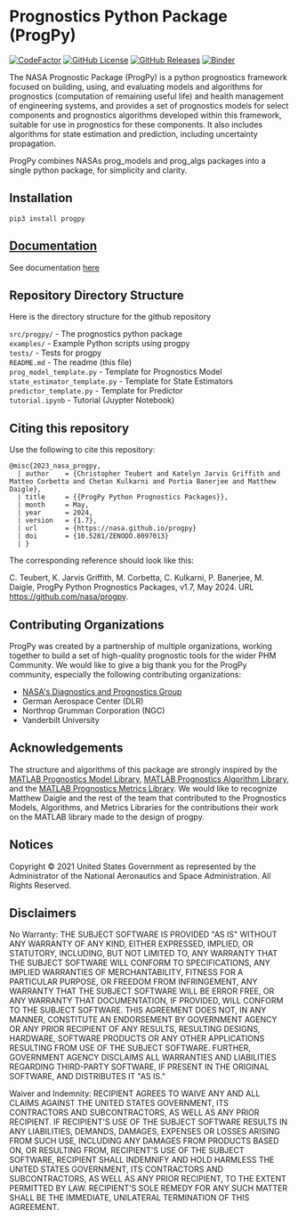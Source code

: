 # Prognostics Python Package (ProgPy)
[![CodeFactor](https://www.codefactor.io/repository/github/nasa/progpy/badge)](https://www.codefactor.io/repository/github/nasa/progpy)
[![GitHub License](https://img.shields.io/badge/License-NOSA-green)](https://github.com/nasa/progpy/blob/master/license.pdf)
[![GitHub Releases](https://img.shields.io/github/release/nasa/progpy.svg)](https://github.com/nasa/progpy/releases)
[![Binder](https://mybinder.org/badge_logo.svg)](https://mybinder.org/v2/gh/nasa/progpy/HEAD?tutorial.ipynb)

The NASA Prognostic Package (ProgPy) is a python prognostics framework focused on building, using, and evaluating models and algorithms for prognostics (computation of remaining useful life) and health management of engineering systems, and provides a set of prognostics models for select components and prognostics algorithms developed within this framework, suitable for use in prognostics for these components. It also includes algorithms for state estimation and prediction, including uncertainty propagation.

ProgPy combines NASAs prog_models and prog_algs packages into a single python package, for simplicity and clarity.

## Installation 
`pip3 install progpy`

## [Documentation](https://nasa.github.io/progpy/)
See documentation [here](https://nasa.github.io/progpy/)
 
## Repository Directory Structure 
Here is the directory structure for the github repository 
 
`src/progpy/` - The prognostics python package<br />
`examples/` - Example Python scripts using progpy<br />
`tests/` - Tests for progpy<br />
`README.md` - The readme (this file)<br />
`prog_model_template.py` - Template for Prognostics Model<br />
`state_estimator_template.py` - Template for State Estimators<br />
`predictor_template.py` - Template for Predictor<br />
`tutorial.ipynb` - Tutorial (Juypter Notebook)

## Citing this repository
Use the following to cite this repository:

```
@misc{2023_nasa_progpy,
  | author    = {Christopher Teubert and Katelyn Jarvis Griffith and Matteo Corbetta and Chetan Kulkarni and Portia Banerjee and Matthew Daigle},
  | title     = {{ProgPy Python Prognostics Packages}},
  | month     = May,
  | year      = 2024,
  | version   = {1.7},
  | url       = {https://nasa.github.io/progpy}
  | doi       = {10.5281/ZENODO.8097013}
  | }
```

The corresponding reference should look like this:

C. Teubert, K. Jarvis Griffith, M. Corbetta, C. Kulkarni, P. Banerjee, M. Daigle, ProgPy Python Prognostics Packages, v1.7, May 2024. URL https://github.com/nasa/progpy.

## Contributing Organizations
ProgPy was created by a partnership of multiple organizations, working together to build a set of high-quality prognostic tools for the wider PHM Community. We would like to give a big thank you for the ProgPy community, especially the following contributing organizations:

* [NASA's Diagnostics and Prognostics Group](https://www.nasa.gov/content/diagnostics-prognostics)
* German Aerospace Center (DLR)
* Northrop Grumman Corporation (NGC)
* Vanderbilt University

## Acknowledgements
The structure and algorithms of this package are strongly inspired by the [MATLAB Prognostics Model Library](https://github.com/nasa/PrognosticsModelLibrary), [MATLAB Prognostics Algorithm Library](https://github.com/nasa/PrognosticsAlgorithmLibrary), and the [MATLAB Prognostics Metrics Library](https://github.com/nasa/PrognosticsMetricsLibrary). We would like to recognize Matthew Daigle and the rest of the team that contributed to the Prognostics Models, Algorithms, and Metrics Libraries for the contributions their work on the MATLAB library made to the design of progpy.

## Notices
Copyright © 2021 United States Government as represented by the Administrator of the National Aeronautics and Space Administration.  All Rights Reserved.

## Disclaimers
No Warranty: THE SUBJECT SOFTWARE IS PROVIDED "AS IS" WITHOUT ANY WARRANTY OF ANY KIND, EITHER EXPRESSED, IMPLIED, OR STATUTORY, INCLUDING, BUT NOT LIMITED TO, ANY WARRANTY THAT THE SUBJECT SOFTWARE WILL CONFORM TO SPECIFICATIONS, ANY IMPLIED WARRANTIES OF MERCHANTABILITY, FITNESS FOR A PARTICULAR PURPOSE, OR FREEDOM FROM INFRINGEMENT, ANY WARRANTY THAT THE SUBJECT SOFTWARE WILL BE ERROR FREE, OR ANY WARRANTY THAT DOCUMENTATION, IF PROVIDED, WILL CONFORM TO THE SUBJECT SOFTWARE. THIS AGREEMENT DOES NOT, IN ANY MANNER, CONSTITUTE AN ENDORSEMENT BY GOVERNMENT AGENCY OR ANY PRIOR RECIPIENT OF ANY RESULTS, RESULTING DESIGNS, HARDWARE, SOFTWARE PRODUCTS OR ANY OTHER APPLICATIONS RESULTING FROM USE OF THE SUBJECT SOFTWARE.  FURTHER, GOVERNMENT AGENCY DISCLAIMS ALL WARRANTIES AND LIABILITIES REGARDING THIRD-PARTY SOFTWARE, IF PRESENT IN THE ORIGINAL SOFTWARE, AND DISTRIBUTES IT "AS IS."

Waiver and Indemnity:  RECIPIENT AGREES TO WAIVE ANY AND ALL CLAIMS AGAINST THE UNITED STATES GOVERNMENT, ITS CONTRACTORS AND SUBCONTRACTORS, AS WELL AS ANY PRIOR RECIPIENT.  IF RECIPIENT'S USE OF THE SUBJECT SOFTWARE RESULTS IN ANY LIABILITIES, DEMANDS, DAMAGES, EXPENSES OR LOSSES ARISING FROM SUCH USE, INCLUDING ANY DAMAGES FROM PRODUCTS BASED ON, OR RESULTING FROM, RECIPIENT'S USE OF THE SUBJECT SOFTWARE, RECIPIENT SHALL INDEMNIFY AND HOLD HARMLESS THE UNITED STATES GOVERNMENT, ITS CONTRACTORS AND SUBCONTRACTORS, AS WELL AS ANY PRIOR RECIPIENT, TO THE EXTENT PERMITTED BY LAW.  RECIPIENT'S SOLE REMEDY FOR ANY SUCH MATTER SHALL BE THE IMMEDIATE, UNILATERAL TERMINATION OF THIS AGREEMENT.
